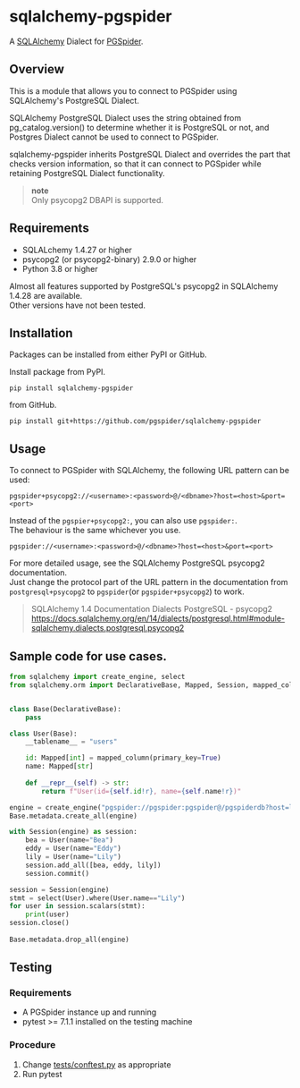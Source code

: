 # sqlalchemy-pgspider

A [SQLAlchemy](https://www.sqlalchemy.org/) Dialect for [PGSpider](https://github.com/pgspider/pgspider).

## Overview

This is a module that allows you to connect to PGSpider using SQLAlchemy's PostgreSQL Dialect.

SQLAlchemy PostgreSQL Dialect uses the string obtained from pg_catalog.version() to determine whether it is PostgreSQL or not, and Postgres Dialect cannot be used to connect to PGSpider.

sqlalchemy-pgspider inherits PostgreSQL Dialect and overrides the part that checks version information, so that it can connect to PGSpider while retaining PostgreSQL Dialect functionality.

> **note**  
> Only psycopg2 DBAPI is supported.

## Requirements

* SQLALchemy 1.4.27 or higher 
* psycopg2 (or psycopg2-binary) 2.9.0 or higher
* Python 3.8 or higher

Almost all features supported by PostgreSQL's psycopg2 in SQLAlchemy 1.4.28 are available.  
Other versions have not been tested.

## Installation

Packages can be installed from either PyPI or GitHub.

Install package from PyPI.

```
pip install sqlalchemy-pgspider
```

from GitHub.

```
pip install git+https://github.com/pgspider/sqlalchemy-pgspider
```

## Usage

To connect to PGSpider with SQLAlchemy, the following URL pattern can be used:

```
pgspider+psycopg2://<username>:<password>@/<dbname>?host=<host>&port=<port>
```

Instead of the `pgspier+psycopg2:`, you can also use `pgspider:`.  
The behaviour is the same whichever you use.

```
pgspider://<username>:<password>@/<dbname>?host=<host>&port=<port>
```

For more detailed usage, see the SQLAlchemy PostgreSQL psycopg2 documentation.  
Just change the protocol part of the URL pattern in the documentation from `postgresql+psycopg2` to `pgspider`(or `pgspider+psycopg2`) to work.


> SQLAlchemy 1.4 Documentation Dialects PostgreSQL - psycopg2  
> https://docs.sqlalchemy.org/en/14/dialects/postgresql.html#module-sqlalchemy.dialects.postgresql.psycopg2  


## Sample code for use cases.

```python
from sqlalchemy import create_engine, select
from sqlalchemy.orm import DeclarativeBase, Mapped, Session, mapped_column


class Base(DeclarativeBase):
    pass

class User(Base):
    __tablename__ = "users"

    id: Mapped[int] = mapped_column(primary_key=True)
    name: Mapped[str]
    
    def __repr__(self) -> str:
        return f"User(id={self.id!r}, name={self.name!r})"

engine = create_engine("pgspider://pgspider:pgspider@/pgspiderdb?host=localhost&port=48131")
Base.metadata.create_all(engine)

with Session(engine) as session:
    bea = User(name="Bea")
    eddy = User(name="Eddy")
    lily = User(name="Lily")
    session.add_all([bea, eddy, lily])
    session.commit()

session = Session(engine)
stmt = select(User).where(User.name=="Lily")
for user in session.scalars(stmt):
    print(user)
session.close()
    
Base.metadata.drop_all(engine)
```

## Testing 

### Requirements

* A PGSpider instance up and running
* pytest >= 7.1.1 installed on the testing machine

### Procedure

1. Change [tests/conftest.py](tests/conftest.py) as appropriate
2. Run pytest
